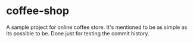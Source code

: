 # coffee-shop

A sample project for online coffee store. It's  mentioned to be as simple as its possible
 to be. Done just for testing the commit history.
